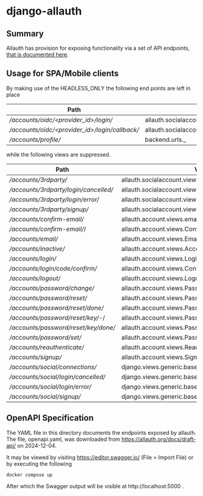 # django-allauth
## Summary
Allauth has provision for exposing functionality via a set of API endpoints, [that is documented here](https://docs.allauth.org/en/latest/headless/index.html).

## Usage for SPA/Mobile clients
By making use of the HEADLESS_ONLY the following end points are left in place

| Path | View | Name |
| --- | --- | --- |
| _/accounts/oidc/<provider_id>/login/_ |	allauth.socialaccount.providers.openid_connect.views.login	| openid_connect_login |
| _/accounts/oidc/<provider_id>/login/callback/_	| allauth.socialaccount.providers.openid_connect.views.callback	| openid_connect_callback |
| _/accounts/profile/_	| backend.urls.<lambda>_ ||

while the following views are suppressed.



| Path | View | Name |
| --- | --- | --- |
| _/accounts/3rdparty/_ |  allauth.socialaccount.views.ConnectionsView     ||
| _/accounts/3rdparty/login/cancelled/_ |  allauth.socialaccount.views.LoginCancelledView  ||
| _/accounts/3rdparty/login/error/_ |      allauth.socialaccount.views.LoginErrorView      ||
| _/accounts/3rdparty/signup/_ |   allauth.socialaccount.views.SignupView  || 
| _/accounts/confirm-email/_ |      allauth.account.views.email_verification_sent |  account_email_verification_sent |
| _/accounts/confirm-email/<key>_/ |        allauth.account.views.ConfirmEmailView |  account_confirm_email |
| _/accounts/email/_ |      allauth.account.views.EmailView | account_email |
| _/accounts/inactive/_ |   allauth.account.views.AccountInactiveView |       account_inactive |
| _/accounts/login/_ |      allauth.account.views.LoginView | account_login |
| _/accounts/login/code/confirm/_ | allauth.account.views.ConfirmLoginCodeView |     account_confirm_login_code |
| _/accounts/logout/_ |     allauth.account.views.LogoutView      |  account_logout |
| _/accounts/password/change/_ |    allauth.account.views.PasswordChangeView    |    account_change_password |
| _/accounts/password/reset/_ |     allauth.account.views.PasswordResetView | account_reset_password |
| _/accounts/password/reset/done/_ |        allauth.account.views.PasswordResetDoneView  |   account_reset_password_done |
| _/accounts/password/reset/key/<uidb36>-<key>_/ |  allauth.account.views.PasswordResetFromKeyView |  account_reset_password_from_key |
| _/accounts/password/reset/key/done/_ |    allauth.account.views.PasswordResetFromKeyDoneView     |  account_reset_password_from_key_done |
| _/accounts/password/set/_ |       allauth.account.views.PasswordSetView   | account_set_password |
| _/accounts/reauthenticate/_ |     allauth.account.views.ReauthenticateView  |       account_reauthenticate |
| _/accounts/signup/_ |     allauth.account.views.SignupView        | account_signup |
| _/accounts/social/connections/_ | django.views.generic.base.RedirectView ||
| _/accounts/social/login/cancelled/_ |     django.views.generic.base.RedirectView ||
| _/accounts/social/login/error/_ | django.views.generic.base.RedirectView || 
| _/accounts/social/signup/_ |      django.views.generic.base.RedirectView ||


## OpenAPI Specification
The YAML file in this directory documents the endpoints exposed by allauth. The file, openapi.yaml, was downloaded from https://allauth.org/docs/draft-api/ on 2024-12-04.

It may be viewed by visiting https://editor.swagger.io/ (File > Import File) or by executing the following

```
docker compose up
```

After which the Swagger output will be visible at http://localhost:5000 .

